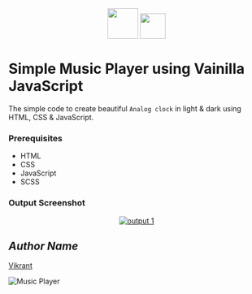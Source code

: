 <div align="center">
  <img height="60" src="https://user-images.githubusercontent.com/85709371/161901672-21f40343-eb83-4fe0-a50d-5777ea525dc2.png">
  <img height="50" src="https://user-images.githubusercontent.com/85709371/160286209-622d2990-13e6-46a3-9877-2a0b73bb386d.png">
</div>

# Simple Music Player using Vainilla JavaScript

The simple code to create beautiful `Analog clock` in light & dark using HTML, CSS & JavaScript.

### Prerequisites
- HTML
- CSS
- JavaScript
- SCSS

### Output Screenshot
<p align="center">
  <a href="Outputs/output1.png"><img src="https://user-images.githubusercontent.com/85709371/148986273-a28592d3-fcf7-403b-9ffb-0f5a01f38b67.png" alt="output 1"></a>
</p>

<!-- Visit <a href="https://thevkrant.github.io/music-player/">Here</a> -->

## *Author Name*
[Vikrant](https://github.com/thevkrant)

![Music Player](https://user-images.githubusercontent.com/85709371/150833327-f0a27b5f-c280-4ed0-9d4a-0f24bf3e4d07.png)
